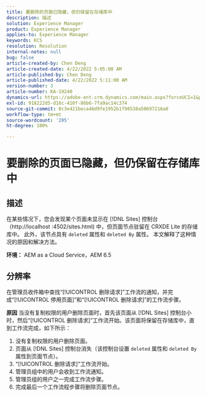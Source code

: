 ```yaml
---
title: 要删除的页面已隐藏，但仍保留在存储库中
description: 描述
solution: Experience Manager
product: Experience Manager
applies-to: Experience Manager
keywords: KCS
resolution: Resolution
internal-notes: null
bug: false
article-created-by: Chen Deng
article-created-date: 4/22/2022 5:05:08 AM
article-published-by: Chen Deng
article-published-date: 4/22/2022 5:11:00 AM
version-number: 3
article-number: KA-19240
dynamics-url: https://adobe-ent.crm.dynamics.com/main.aspx?forceUCI=1&pagetype=entityrecord&etn=knowledgearticle&id=bbe225c1-f9c1-ec11-983e-0022480ab5d0
exl-id: 918222d5-d16c-410f-86b6-7fa9ac14c374
source-git-commit: 0c3e421beca46d9fe1952b1f98538a50697216a0
workflow-type: tm+mt
source-wordcount: '205'
ht-degree: 100%

---
```


# 要删除的页面已隐藏，但仍保留在存储库中

## 描述


在某些情况下，您会发现某个页面未显示在 [!DNL Sites] 控制台（http://localhost :4502/sites.html) 中，但页面节点驻留在 CRXDE Lite 的存储库中。 此外，该节点具有 `deleted` 属性和 `deleted By` 属性。 本文解释了这种情况的原因和解决方法。

<b>环境：</b>
AEM as a Cloud Service，AEM 6.5


## 分辨率


在管理员收件箱中查找“[!UICONTROL 删除请求]”工作流的通知，并完成“[!UICONTROL 停用页面]”和“[!UICONTROL 删除请求]”的工作流步骤。

<b>原因</b>
当没有复制权限的用户删除页面时，首先该页面从 [!DNL Sites] 控制台小时，然后“[!UICONTROL 删除请求]”工作流开始。该页面将保留在存储库中，直到工作流完成，如下所示：
1. 没有复制权限的用户删除页面。
2. 页面从 [!DNL Sites] 控制台消失（该控制台设置 `deleted` 属性和 `deleted By` 属性到页面节点）。
3. “[!UICONTROL 删除请求]”工作流开始。
4. 管理员组中的用户会收到工作流通知。
5. 管理员组的用户之一完成工作流步骤。
6. 完成最后一个工作流程步骤将删除页面节点。
